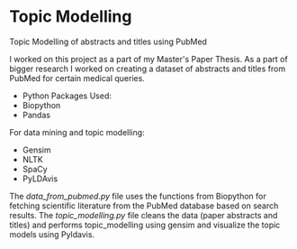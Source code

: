 # Topic Modelling
Topic Modelling of abstracts and titles using PubMed

I worked on this project as a part of my Master's Paper Thesis. As a part of bigger research I worked on creating a dataset of abstracts and titles from PubMed for certain medical queries.
- Python Packages Used:
- Biopython
- Pandas

For data mining and topic modelling:
- Gensim
- NLTK
- SpaCy
- PyLDAvis

The *data_from_pubmed.py* file uses the functions from Biopython for fetching scientific literature from the PubMed database based on search results.
The *topic_modelling.py* file cleans the data (paper abstracts and titles) and performs topic_modelling using gensim and visualize the topic models using Pyldavis.
